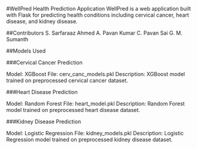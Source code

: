 #WellPred Health Prediction Application
WellPred is a web application built with Flask for predicting health conditions including cervical cancer, heart disease, and kidney disease.

##Contributors
S. Sarfaraaz Ahmed
A. Pavan Kumar
C. Pavan Sai
G. M. Sumanth

##Models Used

###Cervical Cancer Prediction

Model: XGBoost
File: cerv_canc_models.pkl
Description: XGBoost model trained on preprocessed cervical cancer dataset.


###Heart Disease Prediction

Model: Random Forest
File: heart_model.pkl
Description: Random Forest model trained on preprocessed heart disease dataset.


###Kidney Disease Prediction

Model: Logistic Regression
File: kidney_models.pkl
Description: Logistic Regression model trained on preprocessed kidney disease dataset.
